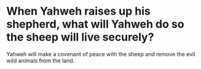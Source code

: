 # When Yahweh raises up his shepherd, what will Yahweh do so the sheep will live securely?

Yahweh will make a covenant of peace with the sheep and remove the evil wild animals from the land.
